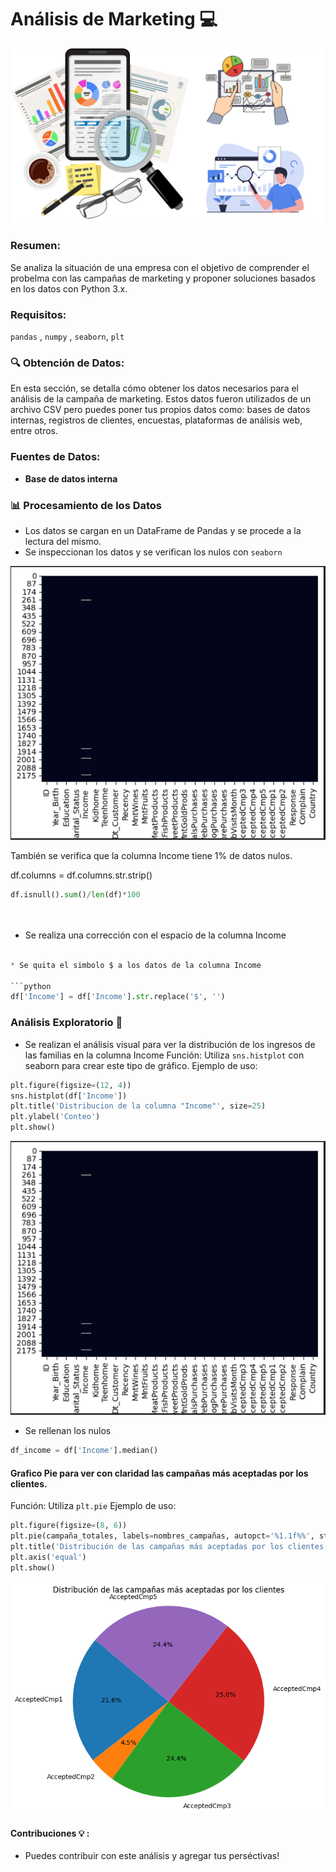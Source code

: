 # Análisis de Marketing 💻
![Imagen marketing](https://github.com/AleDV89/An-lisis_MKT/blob/main/Marketing.png
)
### Resumen:
Se analiza la situación de una empresa con el objetivo de comprender el probelma con las campañas de marketing y proponer soluciones basados en los datos con Python 3.x.

### Requisitos: 

`pandas` , `numpy` , `seaborn`, `plt`

### 🔍 Obtención de Datos:
En esta sección, se detalla cómo obtener los datos necesarios para el análisis de la campaña de marketing. 
Estos datos fueron utilizados de un archivo CSV pero puedes poner tus propios datos como:  bases de datos internas, registros de clientes, encuestas, plataformas de análisis web, entre otros.

### Fuentes de Datos:

- **Base de datos interna**

### 📊 Procesamiento de los Datos
* Los datos se cargan en un DataFrame de Pandas y se procede a la lectura del mismo.
* Se inspeccionan los datos y se verifican los nulos con `seaborn`
  
![Verificar Nulos ](https://github.com/AleDV89/An-lisis_MKT/blob/main/seaborn.png
)

También se verifica que la columna Income tiene 1% de datos nulos.

df.columns = df.columns.str.strip()

```python
df.isnull().sum()/len(df)*100




```
* Se realiza una corrección con el espacio de la columna Income
```python

* Se quita el simbolo $ a los datos de la columna Income

```python
df['Income'] = df['Income'].str.replace('$', '')

```
### Análisis Exploratorio 📝

* Se realizan el  análisis visual para ver la distribución de los ingresos de las familias en la columna Income
Función: Utiliza `sns.histplot` con seaborn para crear este tipo de gráfico.
 Ejemplo de uso:
```python
plt.figure(figsize=(12, 4))
sns.histplot(df['Income'])
plt.title('Distribucion de la columna "Income"', size=25)
plt.ylabel('Conteo')
plt.show()

 ``` 
![Distribucion ](https://github.com/AleDV89/An-lisis_MKT/blob/main/seaborn.png
)

* Se rellenan los nulos
```python
df_income = df['Income'].median()

```
#### Grafico Pie para ver con claridad las campañas más aceptadas por los clientes.
Función: Utiliza `plt.pie`
Ejemplo de uso:
```python
plt.figure(figsize=(8, 6))
plt.pie(campaña_totales, labels=nombres_campañas, autopct='%1.1f%%', startangle=140)
plt.title('Distribución de las campañas más aceptadas por los clientes')
plt.axis('equal') 
plt.show()
```
![pie](https://github.com/AleDV89/An-lisis_MKT/blob/main/.pie.png)

#### Contribuciones 💡 :
* Puedes contribuir con este análisis y agregar tus perséctivas!

